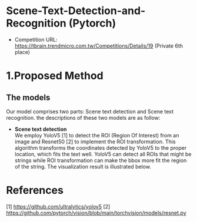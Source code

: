 # Scene-Text-Detection-and-Recognition (Pytorch)
- Competition URL: https://tbrain.trendmicro.com.tw/Competitions/Details/19 (Private 6th place)

# 1.Proposed Method
## The models
Our model comprises two parts: Scene text detection and Scene text recognition. the descriptions of these two models are as follow:

- **Scene text detection** \
We employ YoloV5 [1] to detect the ROI (Region Of Interest) from an image and Resnet50 [2] to implement the ROI transformation. This algorithm transforms the coordinates detected by YoloV5 to the proper location, which fits the text well. YoloV5 can detect all ROIs that might be strings while ROI transformation can make the bbox more fit the region of the string. The visualization result is illustrated below.
<!-- src="https://github.com/HsiaoLiWei/Chinese-advertisement-board-identification/blob/main/img/Mosaic2.jpg" width=50% height=50%>|<img  -->



# References
[1] https://github.com/ultralytics/yolov5
[2] https://github.com/pytorch/vision/blob/main/torchvision/models/resnet.py
